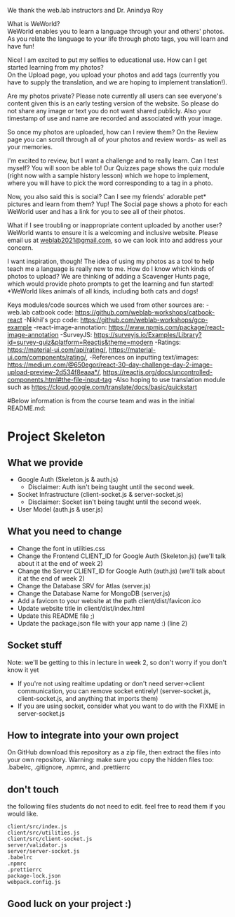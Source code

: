 We thank the web.lab instructors and Dr. Anindya Roy<br/>

What is WeWorld?<br/>
WeWorld enables you to learn a language through your and others' photos. As you relate the language to your life through photo tags, you will learn and have fun!<br/>

Nice! I am excited to put my selfies to educational use. How can I get started learning from my photos?<br/>
On the Upload page, you upload your photos and add tags (currently you have to supply the translation, and we are hoping to implement translation!).<br/>

Are my photos private?
Please note currently all users can see everyone's content given this is an early testing version of the website. So please do not share any image or text you do not want shared publicly. Also your timestamp of use and name are recorded and associated with your image.

So once my photos are uploaded, how can I review them?
On the Review page you can scroll through all of your photos and review words- as well as your memories.

I'm excited to review, but I want a challenge and to really learn. Can I test myself?
You will soon be able to! Our Quizzes page shows the quiz module (right now with a sample history lesson) which we hope to implement, where you will have to pick the word corresponding to a tag in a photo.

Now, you also said this is social? Can I see my friends' adorable pet\* pictures and learn from them?
Yup! The Social page shows a photo for each WeWorld user and has a link for you to see all of their photos.

What if I see troubling or inappropriate content uploaded by another user?
WeWorld wants to ensure it is a welcoming and inclusive website. Please email us at weblab2021@gmail.com, so we can look into and address your concern.

I want inspiration, though! The idea of using my photos as a tool to help teach me a language is really new to me. How do I know which kinds of photos to upload?
We are thinking of adding a Scavenger Hunts page, which would provide photo prompts to get the learning and fun started!
\*WeWorld likes animals of all kinds, including both cats and dogs!

Keys modules/code sources which we used from other sources are:
-web.lab catbook code: https://github.com/weblab-workshops/catbook-react
-Nikhil's gcp code: https://github.com/weblab-workshops/gcp-example
-react-image-annotation: https://www.npmjs.com/package/react-image-annotation
-SurveyJS: https://surveyjs.io/Examples/Library?id=survey-quiz&platform=Reactjs&theme=modern
-Ratings: https://material-ui.com/api/rating/, https://material-ui.com/components/rating/,
-References on inputting text/images: https://medium.com/@650egor/react-30-day-challenge-day-2-image-upload-preview-2d534f8eaaa*/, https://reactjs.org/docs/uncontrolled-components.html#the-file-input-tag
-Also hoping to use translation module such as https://cloud.google.com/translate/docs/basic/quickstart

#Below information is from the course team and was in the initial README.md:

# Project Skeleton

## What we provide

- Google Auth (Skeleton.js & auth.js)
  - Disclaimer: Auth isn't being taught until the second week.
- Socket Infrastructure (client-socket.js & server-socket.js)
  - Disclaimer: Socket isn't being taught until the second week.
- User Model (auth.js & user.js)

## What you need to change

- Change the font in utilities.css
- Change the Frontend CLIENT_ID for Google Auth (Skeleton.js) (we'll talk about it at the end of week 2)
- Change the Server CLIENT_ID for Google Auth (auth.js) (we'll talk about it at the end of week 2)
- Change the Database SRV for Atlas (server.js)
- Change the Database Name for MongoDB (server.js)
- Add a favicon to your website at the path client/dist/favicon.ico
- Update website title in client/dist/index.html
- Update this README file ;)
- Update the package.json file with your app name :) (line 2)

## Socket stuff

Note: we'll be getting to this in lecture in week 2, so don't worry if you don't know it yet

- If you're not using realtime updating or don't need server->client communication, you can remove socket entirely! (server-socket.js, client-socket.js, and anything that imports them)
- If you are using socket, consider what you want to do with the FIXME in server-socket.js

## How to integrate into your own project

On GitHub download this repository as a zip file, then extract the files into your own repository.
Warning: make sure you copy the hidden files too: .babelrc, .gitignore, .npmrc, and .prettierrc

## don't touch

the following files students do not need to edit. feel free to read them if you would like.

```
client/src/index.js
client/src/utilities.js
client/src/client-socket.js
server/validator.js
server/server-socket.js
.babelrc
.npmrc
.prettierrc
package-lock.json
webpack.config.js
```

## Good luck on your project :)
